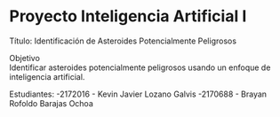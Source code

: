 # Proyecto Inteligencia Artificial I
Título:
Identificación de Asteroides Potencialmente Peligrosos

Objetivo <br>
Identificar asteroides potencialmente peligrosos usando un enfoque de inteligencia artificial.

Estudiantes:
-2172016 - Kevin Javier Lozano Galvis
-2170688 - Brayan Rofoldo Barajas Ochoa


